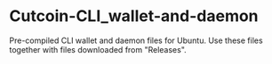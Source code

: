 # Cutcoin-CLI_wallet-and-daemon
Pre-compiled CLI wallet and daemon files for Ubuntu.
Use these files together with files downloaded from "Releases".

